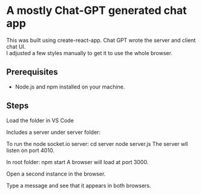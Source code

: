 # A mostly Chat-GPT generated chat app

This was built using create-react-app.
Chat GPT wrote the server and client chat UI.  
I adjusted a few styles manually to get it to use the whole browser.

## Prerequisites

- Node.js and npm installed on your machine.

## Steps

Load the folder in VS Code

Includes a server under server folder:

To run the node socket.io server:
  cd server
  node server.js
  The server wll listen on port 4010.

In root folder:
  npm start
  A browser will load at port 3000.

  Open a second instance in the browser.

  Type a message and see that it appears in both browsers.
  


